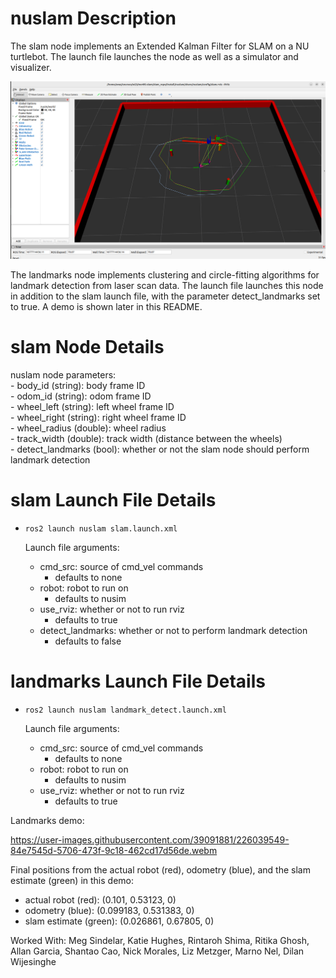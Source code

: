 # nuslam Description
The slam node implements an Extended Kalman Filter for SLAM on a NU turtlebot. The launch file launches the node as well as a simulator and visualizer.  

![](images/nuslam1.png)

The landmarks node implements clustering and circle-fitting algorithms for landmark detection from laser scan data. The launch file launches this node in addition to the slam launch file, with the parameter detect_landmarks set to true. A demo is shown later in this README.  

# slam Node Details
nuslam node parameters:  
    - body_id (string): body frame ID  
    - odom_id (string): odom frame ID  
    - wheel_left (string): left wheel frame ID  
    - wheel_right (string): right wheel frame ID  
    - wheel_radius (double): wheel radius  
    - track_width (double): track width (distance between the wheels)  
    - detect_landmarks (bool): whether or not the slam node should perform landmark detection

# slam Launch File Details
* `ros2 launch nuslam slam.launch.xml`
    
    Launch file arguments:  
    - cmd_src: source of cmd_vel commands  
        - defaults to none  
    - robot: robot to run on  
        - defaults to nusim  
    - use_rviz: whether or not to run rviz  
        - defaults to true  
    - detect_landmarks: whether or not to perform landmark detection  
        - defaults to false  

# landmarks Launch File Details
* `ros2 launch nuslam landmark_detect.launch.xml`

    Launch file arguments:  
    - cmd_src: source of cmd_vel commands  
        - defaults to none  
    - robot: robot to run on  
        - defaults to nusim  
    - use_rviz: whether or not to run rviz  
        - defaults to true  


Landmarks demo:  

https://user-images.githubusercontent.com/39091881/226039549-84e7545d-5706-473f-9c18-462cd17d56de.webm


Final positions from the actual robot (red), odometry (blue), and the slam estimate (green) in this demo:  
* actual robot (red): (0.101, 0.53123, 0)  
* odometry (blue): (0.099183, 0.531383, 0)  
* slam estimate (green): (0.026861, 0.67805, 0)  

Worked With: Meg Sindelar, Katie Hughes, Rintaroh Shima, Ritika Ghosh, Allan Garcia, Shantao Cao, Nick Morales, Liz Metzger, Marno Nel, Dilan Wijesinghe 